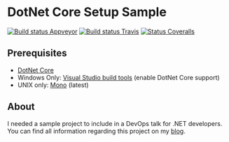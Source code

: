 # DotNet Core Setup Sample

[![Build status Appveyor][build-status-badge-appveyor]][build-status-appveyor]
[![Build status Travis][build-status-badge-travis]][build-status-travis]
[![Status Coveralls][status-badge-coveralls]][status-coveralls]

## Prerequisites
- [DotNet Core][core]
- Windows Only: [Visual Studio build tools][build-tools] (enable DotNet Core support)
- UNIX only: [Mono][mono] (latest)

## About

I needed a sample project to include in a DevOps talk for .NET developers. You can find all information regarding this project on my [blog][blog-link].

[build-status-appveyor]: https://ci.appveyor.com/project/JanJoris/dotnet-core-sample
[build-status-badge-appveyor]: https://img.shields.io/appveyor/ci/janjoris/dotnet-core-sample.svg
[build-status-travis]: https://travis-ci.org/JanDeDobbeleer/dotnet-core-sample
[build-status-badge-travis]: https://travis-ci.org/JanDeDobbeleer/dotnet-core-sample.svg?branch=master
[status-coveralls]: https://coveralls.io/github/JanDeDobbeleer/dotnet-core-sample
[status-badge-coveralls]: https://coveralls.io/repos/github/JanDeDobbeleer/dotnet-core-sample/badge.svg
[core]: https://www.microsoft.com/net/download/windows
[build-tools]: https://www.visualstudio.com/downloads/#build-tools-for-visual-studio-2017
[mono]: https://www.mono-project.com/download/stable/#download-lin
[blog-link]: https://blog.itdepends.be/dotnet-core-cake
